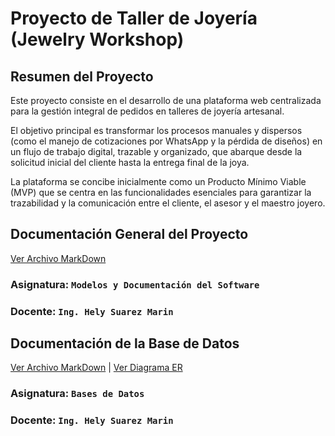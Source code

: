 # Proyecto de Taller de Joyería (Jewelry Workshop)

## Resumen del Proyecto

Este proyecto consiste en el desarrollo de una plataforma web centralizada para la gestión integral de pedidos en talleres de joyería artesanal.

El objetivo principal es transformar los procesos manuales y dispersos (como el manejo de cotizaciones por WhatsApp y la pérdida de diseños) 
en un flujo de trabajo digital, trazable y organizado, que abarque desde la solicitud inicial del cliente hasta la entrega final de la joya.

La plataforma se concibe inicialmente como un Producto Mínimo Viable (MVP) que se centra en las funcionalidades
esenciales para garantizar la trazabilidad y la comunicación entre el cliente, el asesor y el maestro joyero.

## Documentación General del Proyecto

[Ver Archivo MarkDown](Documentacion/v2/Documentacion_Jewelry_Workshop_v2.md)

### Asignatura: ``` Modelos y Documentación del Software ```
### Docente: ``` Ing. Hely Suarez Marin ```

## Documentación de la Base de Datos

[Ver Archivo MarkDown](Documentacion/v2/Documentacion_Base_BD_v2.md)
|
[Ver Diagrama ER](ER/jewelry_workshop_v2.png)

### Asignatura: ``` Bases de Datos ```
### Docente: ``` Ing. Hely Suarez Marin ```
